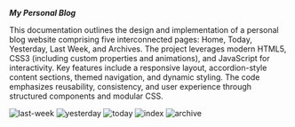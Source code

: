 ***My Personal Blog***

This documentation outlines the design and implementation of a personal blog website comprising five interconnected pages: Home, Today, Yesterday, Last Week, and Archives. The project leverages modern HTML5, CSS3 (including custom properties and animations), and JavaScript for interactivity. Key features include a responsive layout, accordion-style content sections, themed navigation, and dynamic styling. The code emphasizes reusability, consistency, and user experience through structured components and modular CSS.

![last-week](https://github.com/user-attachments/assets/8efd0ec6-2cfc-4818-8e86-8ca33a2c0066)
![yesterday](https://github.com/user-attachments/assets/348f1d57-d481-4d4c-8496-97181d38922e)
![today](https://github.com/user-attachments/assets/c09e749e-6d0e-425b-83d6-8dab7354e652)
![index](https://github.com/user-attachments/assets/af5e7da5-aa8e-4a2c-8b7e-8e61ba745abe)
![archive](https://github.com/user-attachments/assets/b7f6f750-1095-4886-8f32-634c1b7cc421)

